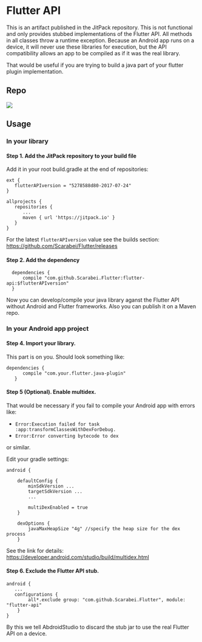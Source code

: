 # Flutter API

This is an artifact published in the JitPack repository. This is not functional and only provides stubbed implementations of the Flutter API. All methods in all classes throw a runtime exception. Because an Android app runs on a device, it will never use these libraries for execution, but the API compatibility allows an app to be compiled as if it was the real library.

That would be useful if you are trying to build a java part of your flutter plugin implementation.

## Repo
[![](https://jitpack.io/v/Scarabei/Flutter.svg)](https://jitpack.io/#Scarabei/Flutter)

## Usage

### In your library

#### Step 1. Add the JitPack repository to your build file

Add it in your root build.gradle at the end of repositories:

```	
ext {
   flutterAPIversion = "5278588d80-2017-07-24"
}

allprojects {
   repositories {
      ...
      maven { url 'https://jitpack.io' }
   }
}
```

For the latest ```flutterAPIversion``` value see the builds section: https://github.com/Scarabei/Flutter/releases

#### Step 2. Add the dependency

```
  dependencies {
      compile "com.github.Scarabei.Flutter:flutter-api:$flutterAPIversion"
  }
```
Now you can develop/compile your java library aganst the Flutter API without Android and Flutter frameworks. Also you can publish it on a Maven repo. 


### In your Android app project

#### Step 4. Import your library.

This part is on you. Should look something like:

```
dependencies {
      compile "com.your.flutter.java-plugin"
   }
```

#### Step 5 (Optional). Enable multidex.
That would be necessary if you fail to compile your Android app with errors like:
 - ```Error:Execution failed for task :app:transformClassesWithDexForDebug.```
 - ```Error:Error converting bytecode to dex```

or similar. 

Edit your gradle settings:

```
android {
    
    defaultConfig {
        minSdkVersion ...
        targetSdkVersion ...
        ...

        multiDexEnabled = true
    }

    dexOptions {
        javaMaxHeapSize "4g" //specify the heap size for the dex process
    }
```

See the link for details: https://developer.android.com/studio/build/multidex.html

#### Step 6. Exclude the Flutter API stub.

```
android {
   ...
   configurations {
        all*.exclude group: "com.github.Scarabei.Flutter", module: "flutter-api"
    }
}
```

By this we tell AbdroidStudio to discard the stub jar to use the real Flutter API on a device.

